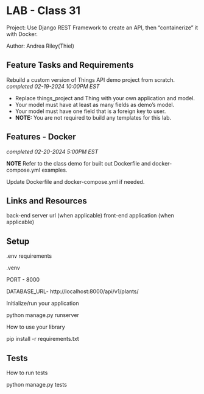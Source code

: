 # LAB - Class 31

Project: Use Django REST Framework to create an API, then “containerize” it with Docker.

Author: Andrea Riley(Thiel)

## Feature Tasks and Requirements

Rebuild a custom version of Things API demo project from scratch. *completed 02-19-2024 10:00PM EST*

- Replace things_project and Thing with your own application and model.
- Your model must have at least as many fields as demo’s model.
- Your model must have one field that is a foreign key to user.
- **NOTE:** You are not required to build any templates for this lab.

## Features - Docker

*completed 02-20-2024 5:00PM EST*

**NOTE** Refer to the class demo for built out Dockerfile and docker-compose.yml examples.

Update Dockerfile and docker-compose.yml if needed.

## Links and Resources

back-end server url (when applicable)
front-end application (when applicable)

## Setup

.env requirements

  .venv

  PORT - 8000
  
  DATABASE_URL- http://localhost:8000/api/v1/plants/


Initialize/run your application

  python manage.py runserver

How to use your library

  pip install -r requirements.txt

## Tests

How to run tests

  python manage.py tests
